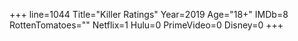 +++
line=1044
Title="Killer Ratings"
Year=2019
Age="18+"
IMDb=8
RottenTomatoes=""
Netflix=1
Hulu=0
PrimeVideo=0
Disney=0
+++


